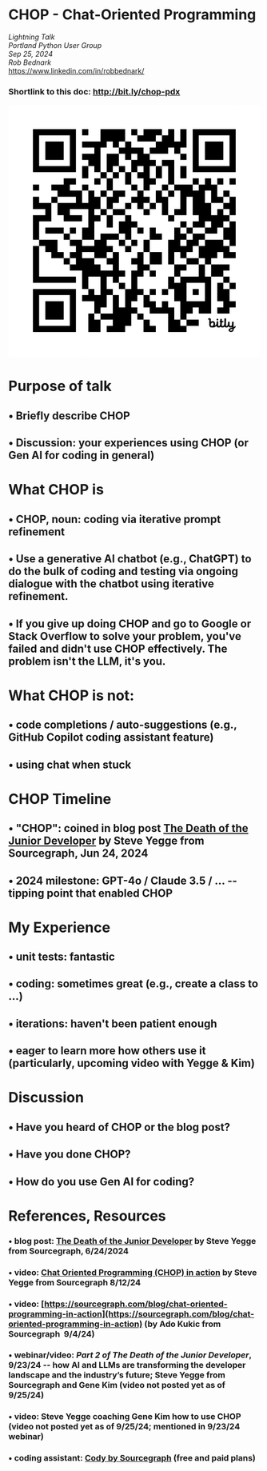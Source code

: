 # CHOP - Chat-Oriented Programming

*Lightning Talk*  
*Portland Python User Group*  
*Sep 25, 2024*  
*Rob Bednark*   
https://www.linkedin.com/in/robbednark/

### Shortlink to this doc: http://bit.ly/chop-pdx 
![image](images/bit.ly_chop-pdx.png)

# Purpose of talk
## • Briefly describe CHOP
## • Discussion: your experiences using CHOP (or Gen AI for coding in general)

# What CHOP is
## • CHOP, noun: coding via iterative prompt refinement
## • Use a generative AI chatbot (e.g., ChatGPT) to do the **bulk of coding and testing** via ongoing dialogue with the chatbot using **iterative refinement**.
## • If you give up doing CHOP and go to Google or Stack Overflow to solve your problem, you've failed and didn't use CHOP effectively.  The problem isn't the LLM, it's you.

# What CHOP is **not**:  
## • code completions / auto-suggestions  (e.g., GitHub Copilot coding assistant feature)
## • using chat when stuck

# CHOP Timeline
## • "CHOP": coined in blog post [The Death of the Junior Developer](https://sourcegraph.com/blog/the-death-of-the-junior-developer)  by Steve Yegge from Sourcegraph, Jun 24, 2024
## • 2024 milestone: GPT-4o / Claude 3.5 / ... -- tipping point that enabled CHOP

# My Experience
## • unit tests: fantastic
## • coding: sometimes great (e.g., create a class to ...)
## • iterations: haven't been patient enough
## • eager to learn more how others use it (particularly, upcoming video with Yegge & Kim)

# Discussion
## • Have you heard of CHOP or the blog post?
## • Have you done CHOP?
## • How do you use Gen AI for coding?

# References, Resources
### • blog post: [The Death of the Junior Developer](https://sourcegraph.com/blog/the-death-of-the-junior-developer)  by Steve Yegge from Sourcegraph, 6/24/2024
### • video: [Chat Oriented Programming (CHOP) in action](https://www.youtube.com/watch?v=CZGDhgcQL6I) by Steve Yegge from Sourcegraph 8/12/24
### • video: [https://sourcegraph.com/blog/chat-oriented-programming-in-action](https://sourcegraph.com/blog/chat-oriented-programming-in-action) (by Ado Kukic from Sourcegraph  9/4/24)
### • webinar/video: _Part 2 of The Death of the Junior Developer_, 9/23/24  -- how AI and LLMs are transforming the developer landscape and the industry’s future;  Steve Yegge from Sourcegraph and Gene Kim (video not posted yet as of 9/25/24)
### • video: Steve Yegge coaching Gene Kim how to use CHOP (video not posted yet as of 9/25/24; mentioned in 9/23/24 webinar)
### • coding assistant: [Cody by Sourcegraph](https://sourcegraph.com/cody) (free and paid plans)
